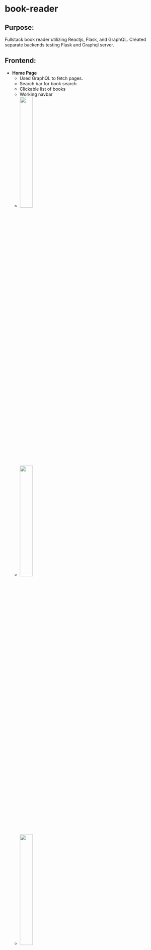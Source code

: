 # book-reader

## **Purpose:**
Fullstack book reader utilizing Reactjs, Flask, and GraphQL. Created separate backends testing Flask and Graphql server. 

## **Frontend:** 
- **Home Page**
  - Used GraphQL to fetch pages. 
  - Search bar for book search
  - Clickable list of books
  - Working navbar
  - <img src="https://user-images.githubusercontent.com/41726552/205561292-172d6876-3d4b-4f53-82c2-b4ab4903ed91.png" width="30%" height="30%">
  - <img src="https://user-images.githubusercontent.com/41726552/205561299-a63b5a13-7b69-49a3-b806-1007eac03766.png" width="30%" height="30%">
  - <img src="https://user-images.githubusercontent.com/41726552/205561310-0acd3667-d99f-446d-bab7-721fa858decc.png" width="30%" height="30%">
